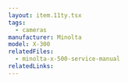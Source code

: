 ```yaml
---
layout: item.11ty.tsx
tags:
  - cameras
manufacturer: Minolta
model: X-300
relatedFiles:
  - minolta-x-500-service-manual
relatedLinks:
---
```

